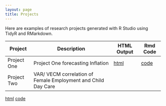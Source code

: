 ```yaml
---
layout: page
title: Projects
---
```


Here are examples of research projects generated with R Studio using TidyR and RMarkdown.

Project | Description | HTML Output | Rmd Code
--- | --- | --- | ---
Project One | Project One forecasting Inflation | [html](https://cjb23v.github.io/Project-One/index) | [code](https://github.com/cjb23v/Project-One/index)
Project Two | VAR/ VECM correlation of Female Employment and Child Day Care|
[html](https://cjb23v.github.io/Project-One/VAR-VECM)
[code](https://github.com/Cjb23v/Project-One/blob/main/VAR-VECM.Rmd)